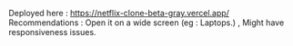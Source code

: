 Deployed here : https://netflix-clone-beta-gray.vercel.app/
Recommendations : Open it on a wide screen (eg : Laptops.) , Might have responsiveness issues.
